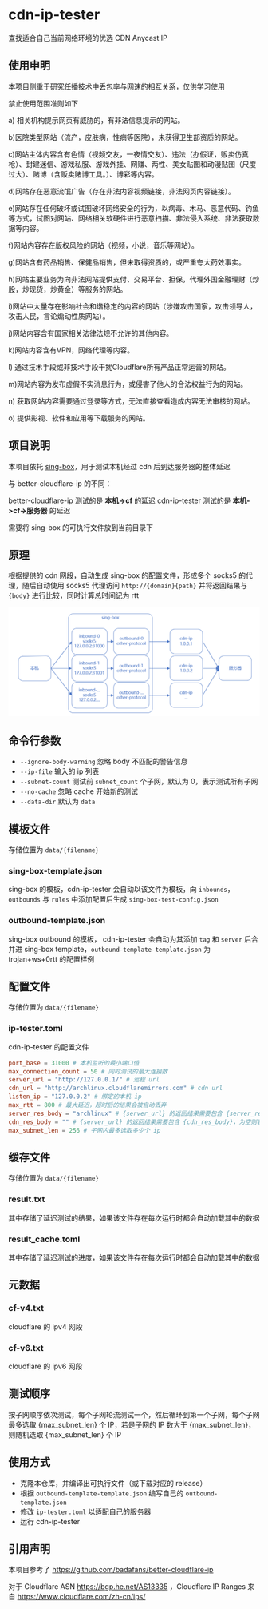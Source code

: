 # cdn-ip-tester

查找适合自己当前网络环境的优选 CDN Anycast IP

## 使用申明

本项目侧重于研究任播技术中丢包率与网速的相互关系，仅供学习使用

禁止使用范围准则如下

a) 相关机构提示网页有威胁的，有非法信息提示的网站。

b)医院类型网站（流产，皮肤病，性病等医院），未获得卫生部资质的网站。

c)网站主体内容含有色情（视频交友，一夜情交友）、违法（办假证，贩卖仿真枪）、封建迷信、游戏私服、游戏外挂、网赚、两性、美女贴图和动漫贴图（尺度过大）、赌博（含贩卖赌博工具。）、博彩等内容。

d)网站存在恶意流氓广告（存在非法内容视频链接，非法网页内容链接）。

e)网站存在任何破坏或试图破坏网络安全的行为，以病毒、木马、恶意代码、钓鱼等方式，试图对网站、网络相关软硬件进行恶意扫描、非法侵入系统、非法获取数据等内容。

f)网站内容存在版权风险的网站（视频，小说，音乐等网站）。

g)网站含有药品销售、保健品销售，但未取得资质的，或严重夸大药效事实。

h)网站主要业务为向非法网站提供支付、交易平台、担保，代理外国金融理财（炒股，炒现货，炒黄金）等服务的网站。

i)网站中大量存在影响社会和谐稳定的内容的网站（涉嫌攻击国家，攻击领导人，攻击人民，言论煽动性质网站）。

j)网站内容含有国家相关法律法规不允许的其他内容。

k)网站内容含有VPN，网络代理等内容。

l) 通过技术手段或非技术手段干扰Cloudflare所有产品正常运营的网站。

m)网站内容为发布虚假不实消息行为，或侵害了他人的合法权益行为的网站。

n) 获取网站内容需要通过登录等方式，无法直接查看造成内容无法审核的网站。

o) 提供影视、软件和应用等下载服务的网站。

## 项目说明

本项目依托 [sing-box](https://github.com/SagerNet/sing-box)，用于测试本机经过 cdn 后到达服务器的整体延迟

与 better-cloudflare-ip 的不同：

better-cloudflare-ip 测试的是 **本机->cf** 的延迟
cdn-ip-tester 测试的是 **本机->cf->服务器** 的延迟

需要将 sing-box 的可执行文件放到当前目录下

## 原理

根据提供的 cdn 网段，自动生成 sing-box 的配置文件，形成多个 socks5 的代理，随后自动使用 socks5
代理访问 `http://{domain}{path}` 并将返回结果与 `{body}` 进行比较，同时计算总时间记为 rtt

![原理图](./img/struct.png)

## 命令行参数

+ `--ignore-body-warning` 忽略 body 不匹配的警告信息
+ `--ip-file` 输入的 ip 列表
+ `--subnet-count` 测试前 `subnet_count` 个子网，默认为 0，表示测试所有子网
+ `--no-cache` 忽略 cache 开始新的测试
+ `--data-dir` 默认为 `data`

## 模板文件

存储位置为 `data/{filename}`

### sing-box-template.json

sing-box 的模板，cdn-ip-tester 会自动以该文件为模板，向 `inbounds`，`outbounds` 与 `rules`
中添加配置后生成 `sing-box-test-config.json`

### outbound-template.json

sing-box outbound 的模板， cdn-ip-tester 会自动为其添加 `tag` 和 `server` 后合并进 sing-box
template，`outbound-template-template.json` 为 trojan+ws+0rtt 的配置样例

## 配置文件

存储位置为 `data/{filename}`

### ip-tester.toml

cdn-ip-tester 的配置文件

```toml
port_base = 31000 # 本机监听的最小端口值
max_connection_count = 50 # 同时测试的最大连接数
server_url = "http://127.0.0.1/" # 远程 url
cdn_url = "http://archlinux.cloudflaremirrors.com" # cdn url
listen_ip = "127.0.0.2" # 绑定的本机 ip
max_rtt = 800 # 最大延迟，超时后的结果会被自动丢弃
server_res_body = "archlinux" # {server_url} 的返回结果需要包含 {server_res_body}, 为空则表示忽略返回结果检查
cdn_res_body = "" # {server_url} 的返回结果需要包含 {cdn_res_body}，为空则表示忽略返回结果检查
max_subnet_len = 256 # 子网内最多选取多少个 ip
```

## 缓存文件

存储位置为 `data/{filename}`

### result.txt

其中存储了延迟测试的结果，如果该文件存在每次运行时都会自动加载其中的数据

### result_cache.toml

其中存储了延迟测试的进度，如果该文件存在每次运行时都会自动加载其中的数据

## 元数据

### cf-v4.txt

cloudflare 的 ipv4 网段

### cf-v6.txt

cloudflare 的 ipv6 网段

## 测试顺序

按子网顺序依次测试，每个子网轮流测试一个，然后循环到第一个子网，每个子网最多选取 {max_subnet_len} 个 IP，若是子网的 IP 数大于
{max_subnet_len}，则随机选取
{max_subnet_len} 个 IP

## 使用方式

+ 克隆本仓库，并编译出可执行文件（或下载对应的 release）
+ 根据 `outbound-template-template.json` 编写自己的 `outbound-template.json`
+ 修改 `ip-tester.toml` 以适配自己的服务器
+ 运行 cdn-ip-tester

## 引用声明

本项目参考了 https://github.com/badafans/better-cloudflare-ip

对于 Cloudflare ASN https://bgp.he.net/AS13335 ，Cloudflare IP Ranges 来自 https://www.cloudflare.com/zh-cn/ips/